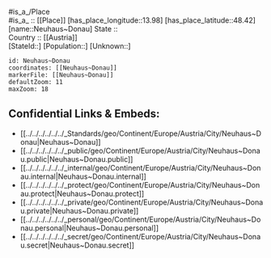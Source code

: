 ﻿---
location: [48.42,13.98] 
mapzoom: [7,12] 
mapmarker: city 
type: City
tags:
- geo/City


SpocWebEntityId: 32828
isDeleted: false
confidential: public

---
#is_a_/Place  
#is_a_ :: [[Place]] 
[has_place_longitude::13.98] 
[has_place_latitude::48.42] 
[name::Neuhaus~Donau] 
State ::  
Country :: [[Austria]]  
[StateId::] 
[Population::] 
[Unknown::] 


```leaflet
id: Neuhaus~Donau
coordinates: [[Neuhaus~Donau]] 
markerFile: [[Neuhaus~Donau]] 
defaultZoom: 11 
maxZoom: 18
```


## Confidential Links & Embeds: 
- [[../../../../../../_Standards/geo/Continent/Europe/Austria/City/Neuhaus~Donau|Neuhaus~Donau]] 
- [[../../../../../../_public/geo/Continent/Europe/Austria/City/Neuhaus~Donau.public|Neuhaus~Donau.public]] 
- [[../../../../../../_internal/geo/Continent/Europe/Austria/City/Neuhaus~Donau.internal|Neuhaus~Donau.internal]] 
- [[../../../../../../_protect/geo/Continent/Europe/Austria/City/Neuhaus~Donau.protect|Neuhaus~Donau.protect]] 
- [[../../../../../../_private/geo/Continent/Europe/Austria/City/Neuhaus~Donau.private|Neuhaus~Donau.private]] 
- [[../../../../../../_personal/geo/Continent/Europe/Austria/City/Neuhaus~Donau.personal|Neuhaus~Donau.personal]] 
- [[../../../../../../_secret/geo/Continent/Europe/Austria/City/Neuhaus~Donau.secret|Neuhaus~Donau.secret]] 
